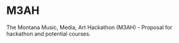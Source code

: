 # M3AH
The Montana Music, Media, Art Hackathon (M3AH) - Proposal for hackathon and potential courses.
